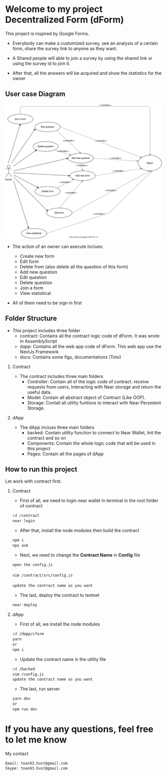 # Welcome to my project Decentralized Form (dForm)

This project is inspired by Google Forms.

- Everybody can make a customized survey, see an analysis of a certain form, share the survey link to anyone as they want.

- A Shared people will able to join a survey by using the shared link or using the survey id to join it.

- After that, all the answers will be acquired and show the statistics for the owner

## User case Diagram

![dForm UserCase](./docs/usercase/usercase.drawio.svg "Title")

- The action of an owner can execute inclues:
  - Create new form
  - Edit form
  - Delete from (also delete all the question of this form)
  - Add new question
  - Edit question
  - Delete question
  - Join a form
  - View statistical

- All of them need to be sign in first

## Folder Structure

- This project includes three folder
  - contract: Contains all the contract logic code of dForm. It was wrote in AssemblyScript
  - dapp: Contains all the web app code of dForm. This web app use the NextJs Framework
  - docs: Contains some figs, documentations (Toto)

1. Contract

   - The contract includes three main folders
     - Controller: Contain all of the logic code of contract. receive requests from users, Interacting with Near storage and return the useful data.
     - Model: Contain all abstract object of Contract (Like OOP).
     - Storage: Contall all utility funtions to interact with Near Persistent Storage.

1. dApp

   - The dApp inclues three main folders
     - backed: Contain utility function to connect to Near Wallet, Init the contract and so on
     - Components: Contain the whole logic code that will be used in this project
     - Pages: Contain all the pages of dApp

## How to run this project

Let work with contract first.

1. Contract
  
   - First of all, we need to login near wallet in terminal in the root folder of contract

    ```bash
    cd /contract
    near login
    ```

   - After that, install the node modules then build the contract

   ```bash
   npm i
   npx asb
   ```

   - Next, we need to change the **Contract Name** in **Config** file

   ```bash
   open the config.js

   vim /contract/src/config.js

   update the contract name as you want
   ```

   - The last, deploy the contract to testnet

   ```bash
   near deploy
   ```

1. dApp

    - First of all, we install the node modules
  
    ```bash
    cd /dapp/cform
    yarn
    or
    npm i
    ```

    - Update the contract name in the utility file
  
    ```bash
    cd /backed
    vim /config.js
    update the contract name as you want
    ```

    - The last, run server
  
    ```bash
    yarn dev
    or
    npm run dev
    ```

# If you have any questions, feel free to let me know

My contact

```
Email: toan93.hust@gmail.com
Skype: toan93.hust@gmail.com
```